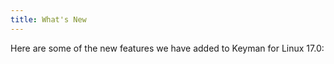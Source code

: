 ```yaml
---
title: What's New
---
```


Here are some of the new features we have added to Keyman for Linux 17.0:

